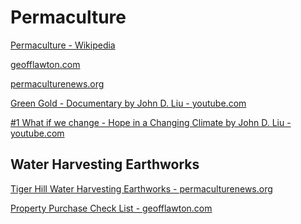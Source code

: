 # Permaculture

<a href="https://en.wikipedia.org/wiki/Permaculture" target="_blank">Permaculture - Wikipedia</a>

<a href="http://www.geofflawton.com/" target="_blank">geofflawton.com</a>

<a href="http://permaculturenews.org" target="_blank">permaculturenews.org</a>

<a href="https://www.youtube.com/watch?v=YBLZmwlPa8A" target="_blank">Green Gold - Documentary by John D. Liu - youtube.com</a>

<a href="https://www.youtube.com/watch?v=6iJKiFSQLn4" target="_blank">#1 What if we change - Hope in a Changing Climate by John D. Liu - youtube.com</a>

## Water Harvesting Earthworks

<a href="http://permaculturenews.org/2014/10/17/tiger-hill-permaculture-phase-1-water-harvesting-earthworks/" target="_blank">Tiger Hill Water Harvesting Earthworks - permaculturenews.org</a>

<a href="http://www.geofflawton.com/fe/33811-property-purchase-check-list" target="_blank">Property Purchase Check List - geofflawton.com</a>
